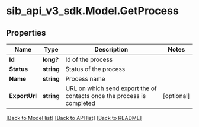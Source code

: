 # sib_api_v3_sdk.Model.GetProcess
## Properties

Name | Type | Description | Notes
------------ | ------------- | ------------- | -------------
**Id** | **long?** | Id of the process | 
**Status** | **string** | Status of the process | 
**Name** | **string** | Process name | 
**ExportUrl** | **string** | URL on which send export the of contacts once the process is completed | [optional] 

[[Back to Model list]](../README.md#documentation-for-models) [[Back to API list]](../README.md#documentation-for-api-endpoints) [[Back to README]](../README.md)


